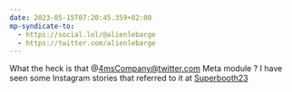 ```yaml
---
date: 2023-05-15T07:20:45.359+02:00
mp-syndicate-to:
  - https://social.lol/@alienlebarge
  - https://twitter.com/alienlebarge
---
```

What the heck is that @4msCompany@twitter.com Meta module ? I have seen some Instagram stories that referred to it at [Superbooth23](https://www.superbooth.com/)
